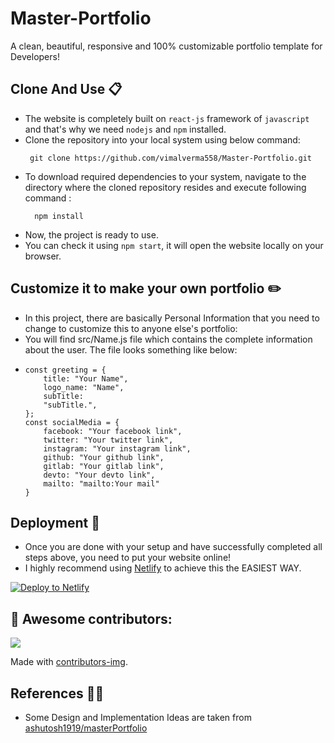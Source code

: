 # Master-Portfolio
A clean, beautiful, responsive and 100% customizable portfolio template for Developers!

## Clone And Use 📋
- The website is completely built on `react-js` framework of `javascript` and that's why we need `nodejs` and `npm` installed.
- Clone the repository into your local system using below command:
  ```
   git clone https://github.com/vimalverma558/Master-Portfolio.git
  ```
- To download required dependencies to your system, navigate to the directory where the cloned repository resides and execute following command :
  ```
    npm install
  ```
- Now, the project is ready to use.
- You can check it using `npm start`, it will open the website locally on your browser.


## Customize it to make your own portfolio ✏️
- In this project, there are basically Personal Information that you need to change to customize this to anyone else's portfolio: 
- You will find src/Name.js file which contains the complete information about the user. The file looks something like below:
-
    ``` 
    const greeting = {
        title: "Your Name",
        logo_name: "Name",
        subTitle:
        "subTitle.",
    };
    const socialMedia = {
        facebook: "Your facebook link",
        twitter: "Your twitter link",
        instagram: "Your instagram link",
        github: "Your github link",
        gitlab: "Your gitlab link",
        devto: "Your devto link",
        mailto: "mailto:Your mail"
    }
    ```
## Deployment 🚀 
- Once you are done with your setup and have successfully completed all steps above, you need to put your website online!
- I highly recommend using [Netlify](https://www.netlify.com/) to achieve this the EASIEST WAY.


[![Deploy to Netlify](https://www.netlify.com/img/deploy/button.svg)](https://app.netlify.com/start/deploy?repository=https://github.com/vimalverma558/Master-Portfolio)




## 🤩 Awesome contributors:

<a href="https://github.com/vimalverma558/Master-Portfolio/graphs/contributors">
  <img src="https://contributors-img.web.app/image?repo=vimalverma558/Master-Portfolio" />
</a>

Made with [contributors-img](https://contributors-img.web.app).


## References 👏🏻
- Some Design and Implementation Ideas are taken from [ashutosh1919/masterPortfolio](https://github.com/ashutosh1919/masterPortfolio)